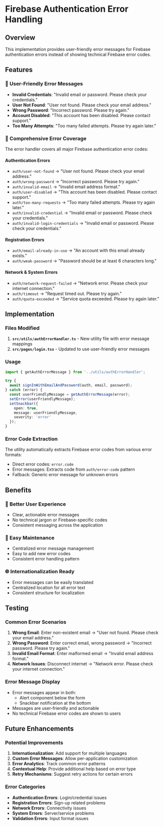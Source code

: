 # Firebase Authentication Error Handling

## Overview
This implementation provides user-friendly error messages for Firebase authentication errors instead of showing technical Firebase error codes.

## Features

### 🎯 User-Friendly Error Messages
- **Invalid Credentials**: "Invalid email or password. Please check your credentials."
- **User Not Found**: "User not found. Please check your email address."
- **Wrong Password**: "Incorrect password. Please try again."
- **Account Disabled**: "This account has been disabled. Please contact support."
- **Too Many Attempts**: "Too many failed attempts. Please try again later."

### 📱 Comprehensive Error Coverage
The error handler covers all major Firebase authentication error codes:

#### Authentication Errors
- `auth/user-not-found` → "User not found. Please check your email address."
- `auth/wrong-password` → "Incorrect password. Please try again."
- `auth/invalid-email` → "Invalid email address format."
- `auth/user-disabled` → "This account has been disabled. Please contact support."
- `auth/too-many-requests` → "Too many failed attempts. Please try again later."
- `auth/invalid-credential` → "Invalid email or password. Please check your credentials."
- `auth/invalid-login-credentials` → "Invalid email or password. Please check your credentials."

#### Registration Errors
- `auth/email-already-in-use` → "An account with this email already exists."
- `auth/weak-password` → "Password should be at least 6 characters long."

#### Network & System Errors
- `auth/network-request-failed` → "Network error. Please check your internet connection."
- `auth/timeout` → "Request timed out. Please try again."
- `auth/quota-exceeded` → "Service quota exceeded. Please try again later."

## Implementation

### Files Modified
1. **`src/utils/authErrorHandler.ts`** - New utility file with error message mappings
2. **`src/pages/login.tsx`** - Updated to use user-friendly error messages

### Usage

```typescript
import { getAuthErrorMessage } from '../utils/authErrorHandler';

try {
  await signInWithEmailAndPassword(auth, email, password);
} catch (error) {
  const userFriendlyMessage = getAuthErrorMessage(error);
  setError(userFriendlyMessage);
  setSnackbar({ 
    open: true, 
    message: userFriendlyMessage, 
    severity: 'error' 
  });
}
```

### Error Code Extraction
The utility automatically extracts Firebase error codes from various error formats:
- Direct error codes: `error.code`
- Error messages: Extracts code from `auth/error-code` pattern
- Fallback: Generic error message for unknown errors

## Benefits

### 🎨 Better User Experience
- Clear, actionable error messages
- No technical jargon or Firebase-specific codes
- Consistent messaging across the application

### 🔧 Easy Maintenance
- Centralized error message management
- Easy to add new error codes
- Consistent error handling pattern

### 🌐 Internationalization Ready
- Error messages can be easily translated
- Centralized location for all error text
- Consistent structure for localization

## Testing

### Common Error Scenarios
1. **Wrong Email**: Enter non-existent email → "User not found. Please check your email address."
2. **Wrong Password**: Enter correct email, wrong password → "Incorrect password. Please try again."
3. **Invalid Email Format**: Enter malformed email → "Invalid email address format."
4. **Network Issues**: Disconnect internet → "Network error. Please check your internet connection."

### Error Message Display
- Error messages appear in both:
  - Alert component below the form
  - Snackbar notification at the bottom
- Messages are user-friendly and actionable
- No technical Firebase error codes are shown to users

## Future Enhancements

### Potential Improvements
1. **Internationalization**: Add support for multiple languages
2. **Custom Error Messages**: Allow per-application customization
3. **Error Analytics**: Track common error patterns
4. **Contextual Help**: Provide additional help based on error type
5. **Retry Mechanisms**: Suggest retry actions for certain errors

### Error Categories
- **Authentication Errors**: Login/credential issues
- **Registration Errors**: Sign-up related problems
- **Network Errors**: Connectivity issues
- **System Errors**: Server/service problems
- **Validation Errors**: Input format issues
